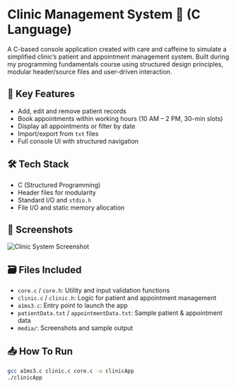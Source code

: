 # Clinic Management System 🏥 (C Language)

A C-based console application created with care and caffeine to simulate a simplified clinic’s patient and appointment management system.
Built during my programming fundamentals course using structured design principles, modular header/source files and user-driven interaction.

## 🧠 Key Features

- Add, edit and remove patient records  
- Book appointments within working hours (10 AM – 2 PM, 30-min slots)  
- Display all appointments or filter by date  
- Import/export from `txt` files  
- Full console UI with structured navigation

## 🛠️ Tech Stack

- C (Structured Programming)
- Header files for modularity
- Standard I/O and `stdio.h`
- File I/O and static memory allocation

## 📸 Screenshots

![Clinic System Screenshot](./media/Screenshot_Clinic.png)

## 🗃️ Files Included

- `core.c` / `core.h`: Utility and input validation functions  
- `clinic.c` / `clinic.h`: Logic for patient and appointment management  
- `a1ms3.c`: Entry point to launch the app  
- `patientData.txt` / `appointmentData.txt`: Sample patient & appointment data  
- `media/`: Screenshots and sample output

## 📥 How To Run

```bash
gcc a1ms3.c clinic.c core.c -o clinicApp
./clinicApp

